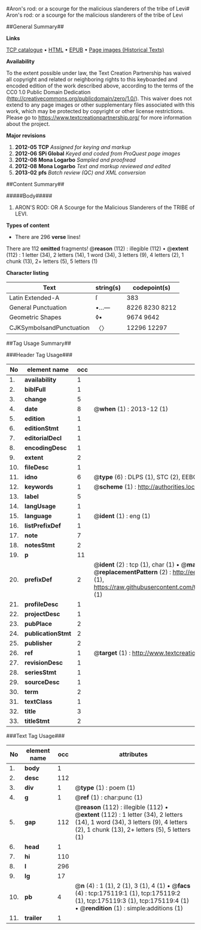 #Aron's rod: or a scourge for the malicious slanderers of the tribe of Levi#
Aron's rod: or a scourge for the malicious slanderers of the tribe of Levi

##General Summary##

**Links**

[TCP catalogue](http://www.ota.ox.ac.uk/tcp/)  • 
[HTML](http://tei.it.ox.ac.uk/tcp/Texts-HTML/free/B01/B01462.html)  • 
[EPUB](http://tei.it.ox.ac.uk/tcp/Texts-EPUB/free/B01/B01462.epub) • 
[Page images (Historical Texts)](https://historicaltexts.jisc.ac.uk/eebo-51541059e)

**Availability**

To the extent possible under law, the Text Creation Partnership has waived all copyright and related or neighboring rights to this keyboarded and encoded edition of the work described above, according to the terms of the CC0 1.0 Public Domain Dedication (http://creativecommons.org/publicdomain/zero/1.0/). This waiver does not extend to any page images or other supplementary files associated with this work, which may be protected by copyright or other license restrictions. Please go to https://www.textcreationpartnership.org/ for more information about the project.

**Major revisions**

1. __2012-05__ __TCP__ *Assigned for keying and markup*
1. __2012-06__ __SPi Global__ *Keyed and coded from ProQuest page images*
1. __2012-08__ __Mona Logarbo__ *Sampled and proofread*
1. __2012-08__ __Mona Logarbo__ *Text and markup reviewed and edited*
1. __2013-02__ __pfs__ *Batch review (QC) and XML conversion*

##Content Summary##

#####Body#####

1. ARON'S ROD: OR A Scourge for the Malicious Slanderers of the TRIBE of LEVI.

**Types of content**

  * There are 296 **verse** lines!

There are 112 **omitted** fragments! 
 @__reason__ (112) : illegible (112)  •  @__extent__ (112) : 1 letter (34), 2 letters (14), 1 word (34), 3 letters (9), 4 letters (2), 1 chunk (13), 2+ letters (5), 5 letters (1)

**Character listing**


|Text|string(s)|codepoint(s)|
|---|---|---|
|Latin Extended-A|ſ|383|
|General Punctuation|•…—|8226 8230 8212|
|Geometric Shapes|◊▪|9674 9642|
|CJKSymbolsandPunctuation|〈〉|12296 12297|

##Tag Usage Summary##

###Header Tag Usage###

|No|element name|occ|attributes|
|---|---|---|---|
|1.|__availability__|1||
|2.|__biblFull__|1||
|3.|__change__|5||
|4.|__date__|8| @__when__ (1) : 2013-12 (1)|
|5.|__edition__|1||
|6.|__editionStmt__|1||
|7.|__editorialDecl__|1||
|8.|__encodingDesc__|1||
|9.|__extent__|2||
|10.|__fileDesc__|1||
|11.|__idno__|6| @__type__ (6) : DLPS (1), STC (2), EEBO-CITATION (1), OCLC (1), VID (1)|
|12.|__keywords__|1| @__scheme__ (1) : http://authorities.loc.gov/ (1)|
|13.|__label__|5||
|14.|__langUsage__|1||
|15.|__language__|1| @__ident__ (1) : eng (1)|
|16.|__listPrefixDef__|1||
|17.|__note__|7||
|18.|__notesStmt__|2||
|19.|__p__|11||
|20.|__prefixDef__|2| @__ident__ (2) : tcp (1), char (1)  •  @__matchPattern__ (2) : ([0-9\-]+):([0-9IVX]+) (1), (.+) (1)  •  @__replacementPattern__ (2) : http://eebo.chadwyck.com/downloadtiff?vid=$1&page=$2 (1), https://raw.githubusercontent.com/textcreationpartnership/Texts/master/tcpchars.xml#$1 (1)|
|21.|__profileDesc__|1||
|22.|__projectDesc__|1||
|23.|__pubPlace__|2||
|24.|__publicationStmt__|2||
|25.|__publisher__|2||
|26.|__ref__|1| @__target__ (1) : http://www.textcreationpartnership.org/docs/. (1)|
|27.|__revisionDesc__|1||
|28.|__seriesStmt__|1||
|29.|__sourceDesc__|1||
|30.|__term__|2||
|31.|__textClass__|1||
|32.|__title__|3||
|33.|__titleStmt__|2||


###Text Tag Usage###

|No|element name|occ|attributes|
|---|---|---|---|
|1.|__body__|1||
|2.|__desc__|112||
|3.|__div__|1| @__type__ (1) : poem (1)|
|4.|__g__|1| @__ref__ (1) : char:punc (1)|
|5.|__gap__|112| @__reason__ (112) : illegible (112)  •  @__extent__ (112) : 1 letter (34), 2 letters (14), 1 word (34), 3 letters (9), 4 letters (2), 1 chunk (13), 2+ letters (5), 5 letters (1)|
|6.|__head__|1||
|7.|__hi__|110||
|8.|__l__|296||
|9.|__lg__|17||
|10.|__pb__|4| @__n__ (4) : 1 (1), 2 (1), 3 (1), 4 (1)  •  @__facs__ (4) : tcp:175119:1 (1), tcp:175119:2 (1), tcp:175119:3 (1), tcp:175119:4 (1)  •  @__rendition__ (1) : simple:additions (1)|
|11.|__trailer__|1||

